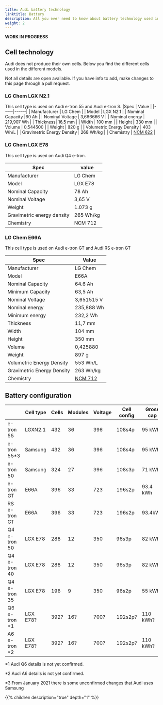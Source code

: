 ```yaml
---
title: Audi battery technology
linktitle: Battery
description: All you ever need to know about battery technology used in electric Audis
weight: 2
---
```


**WORK IN PROGRESS**

## Cell technology

Audi does not produce their own cells. Below you find the different cells used in the different models.

Not all details are open available. If you have info to add, make changes to this page through a pull request.

### LG Chem LGX N2.1

This cell type is used on Audi e-tron 55 and Audi e-tron S.
|Spec | Value |
|-----|------|
| Manufacturer | LG Chem |
| Model | LGX N2.1 |
| Nominal Capacity |60 Ah |
| Nominal Voltage | 3,666666 V |
| Nominal energy | 219,907 Wh |
| Thickness|  16,5 mm |
| Width | 100 mm |
| Height | 330 mm |
| Volume | 0,544500 |
| Weight | 820 g |
| Volumetric Energy Density | 403 Wh/L |
| Gravimetric Energy Density | 268 Wh/kg |
| Chemistry | [NCM 622](https://en.wikipedia.org/wiki/Lithium-ion_battery) |

### LG Chem LGX E78

This cell type is used on Audi Q4 e-tron.

| **Spec** |  **value** |
|-----|-----|
| Manufacturer |  LG Chem |
| Model | LGX E78 |
| Nominal Capacity | 78 Ah |
| Nominal Voltage | 3,65 V |
| Weight | 1.073 g |
| Gravimetric energy density | 265 Wh/kg |
| Chemistry | NCM 712 |

### LG Chem E66A

This cell type is used on Audi e-tron GT and Audi RS e-tron GT

|Spec | Value |
|-----|------|
| Manufacturer | LG Chem |
| Model | E66A |
| Nominal Capacity |64.6 Ah |
| Minimum Capacity | 63,5 Ah |
| Nominal Voltage | 3,651515 V |
| Nominal energy | 235,888 Wh |
| Minimum energy| 232,2 Wh |
| Thickness|  11,7 mm |
| Width | 104 mm |
| Height | 350 mm |
| Volume | 0,425880 |
| Weight | 897 g |
| Volumetric Energy Density | 553 Wh/L |
| Gravimetric Energy Density | 263 Wh/kg |
| Chemistry | [NCM 712](https://en.wikipedia.org/wiki/Lithium-ion_battery) |



## Battery configuration


|  | Cell type | Cells | Modules | Voltage | Cell config | Gross cap |
|-----|------|-----|-----|------|-----|-----|
| e-tron 55 | LGXN2.1 | 432 | 36 | 396 | 108s4p | 95 kWh |
| e-tron 55*3 | Samsung | 432 | 36 | 396 | 108s4p | 95 kWh |
| e-tron 50 | Samsung | 324 | 27 | 396 | 108s3p | 71 kWh |
| e-tron GT | E66A | 396 | 33 | 723 | 196s2p | 93.4 kWh |
| RS e-tron GT | E66A | 396 | 33 | 723 | 196s2p | 93.4kWh |
| Q4 e-tron 50 |LGX E78 | 288 | 12 | 350 |96s3p | 82 kWh |
| Q4 e-tron 40 |LGX E78 | 288 | 12 | 350 |96s3p | 82 kWh |
| Q4 e-tron 35 | LGX E78|  196 | 9 | 350 | 96s2p | 55 kWh |
| Q6 e-tron *1 | LGX E78?|  392? | 16? | 700? | 192s2p? | 110 kWh? |
| A6 e-tron *2 | LGX E78?|  392? | 16? | 700? | 192s2p? | 110 kWh? |

*1 Audi Q6 details is not yet confirmed.

*2 Audi A6 details is not yet confirmed.

*3 From January 2021 there is some unconfirmed changes that Audi uses Samsung

{{% children description="true" depth="1" %}}
